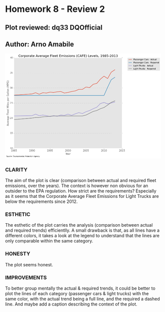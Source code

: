 # Homework 8 - Review 2
## Plot reviewed: dq33 DQOfficial
## Author: Arno Amabile

![Alt text](dan.png)

### CLARITY
The aim of the plot is clear (comparison between actual and required fleet emissions, over the years). The context is however non obvious for an outsider to the EPA regulation. How strict are the requirements? Especially as it seems that the Corporate Average Fleet Emissions for Light Trucks are below the requirements since 2012.

### ESTHETIC
The esthetic of the plot carries the analysis (comparison between actual and required trends) efficientlly. A small drawback is that, as all lines have a different colors, it takes a look at the legend to understand that the lines are only comparable within the same category.

### HONESTY
The plot seems honest.

### IMPROVEMENTS
To better group mentally the actual & required trends, it could be better to plot the lines of each category (passenger cars & light trucks) with the same color, with the actual trend being a full line, and the required a dashed line. And maybe add a caption describing the context of the plot.